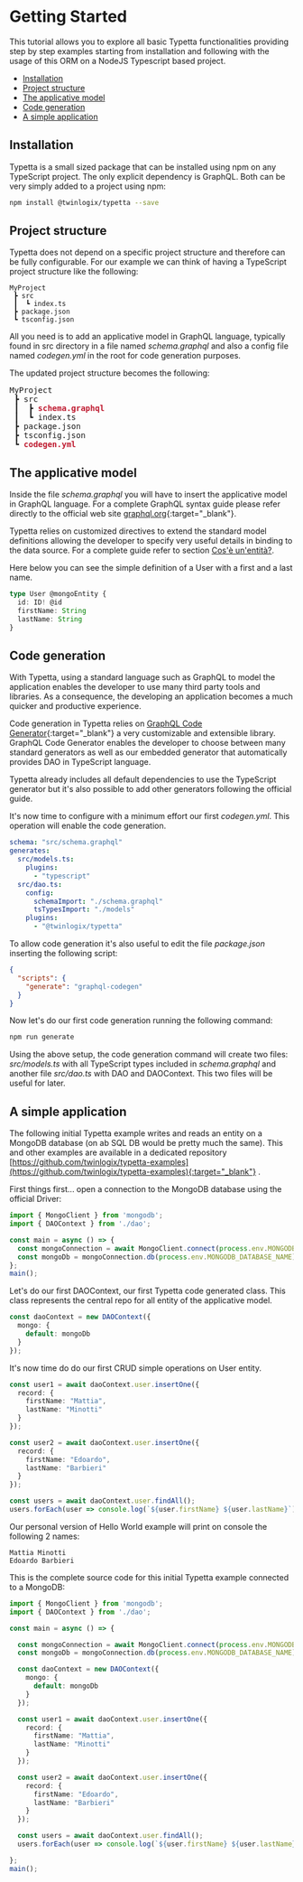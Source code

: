 # Getting Started

This tutorial allows you to explore all basic Typetta functionalities providing step by step examples starting from installation and following with the usage of this ORM on a NodeJS Typescript based project.

  - [Installation](#installation)
  - [Project structure](#project-structure)
  - [The applicative model](#applicative-model)
  - [Code generation](#code-generation)
  - [A simple application](#simple-application)

## Installation

Typetta is a small sized package that can be installed using npm on any TypeScript project. The only explicit dependency is GraphQL. Both can be very simply added to a project using npm:
```bash
npm install @twinlogix/typetta --save
```

## Project structure

Typetta does not depend on a specific project structure and therefore can be fully configurable. For our example we can think of having a TypeScript project structure like the following:
```
MyProject
 ┣ src
 ┃  ┗ index.ts 
 ┣ package.json
 ┗ tsconfig.json
```

All you need is to add an applicative model in GraphQL language, typically found in src directory in a file named *schema.graphql* and also a config file named *codegen.yml* in the root for code generation purposes.

The updated project structure becomes the following:
<pre>
MyProject
 ┣ src
 ┃  ┣ <b style="color: #bf1c31;">schema.graphql</b>
 ┃  ┗ index.ts 
 ┣ package.json
 ┣ tsconfig.json
 ┗ <b style="color: #bf1c31;">codegen.yml</b>
</pre>

## The applicative model

Inside the file *schema.graphql* you will have to insert the applicative model in GraphQL language. For a complete GraphQL syntax guide please refer directly to the official web site [graphql.org](https://graphql.org/learn/){:target="_blank"}.

Typetta relies on customized directives to extend the standard model definitions allowing the developer to specify very useful details in binding to the data source. For a complete guide refer to section [Cos'è un'entità?](../data-model/entities).

Here below you can see the simple definition of a User with a first and a last name.
```typescript
type User @mongoEntity {
  id: ID! @id
  firstName: String
  lastName: String
}
```

## Code generation

With Typetta, using a standard language such as GraphQL to model the application enables the developer to use many third party tools and libraries. As a consequence, the developing an application becomes a much quicker and productive experience.

Code generation in Typetta relies on [GraphQL Code Generator](https://www.graphql-code-generator.com){:target="_blank"} a very customizable and extensible library.
GraphQL Code Generator enables the developer to choose between many standard generators as well as our embedded generator that automatically provides DAO in TypeScript language.

Typetta already includes all default dependencies to use the TypeScript generator but it's also possible to add other generators following the official guide.

It's now time to configure with a minimum effort our first *codegen.yml*. This operation will enable the code generation.

```yaml
schema: "src/schema.graphql"
generates:
  src/models.ts:
    plugins:
      - "typescript"
  src/dao.ts:
    config:
      schemaImport: "./schema.graphql"
      tsTypesImport: "./models"
    plugins:
      - "@twinlogix/typetta"

```

To allow code generation it's also useful to edit the file *package.json* inserting the following script:
```json
{
  "scripts": {
    "generate": "graphql-codegen"
  }
}
```

Now let's do our first code generation running the following command:

```bash
npm run generate
```

Using the above setup, the code generation command will create two files: *src/models.ts* with all TypeScript types included in *schema.graphql* and another file *src/dao.ts* with DAO and DAOContext. This two files will be useful for later.

## A simple application

The following initial Typetta example writes and reads an entity on a MongoDB database (on ab SQL DB would be pretty much the same). This and other examples are available in a dedicated repository [https://github.com/twinlogix/typetta-examples](https://github.com/twinlogix/typetta-examples){:target="_blank"} .

First things first... open a connection to the MongoDB database using the official Driver:

```typescript
import { MongoClient } from 'mongodb';
import { DAOContext } from './dao';

const main = async () => {
  const mongoConnection = await MongoClient.connect(process.env.MONGODB_URL!);
  const mongoDb = mongoConnection.db(process.env.MONGODB_DATABASE_NAME);
};
main();
```

Let's do our first DAOContext, our first Typetta code generated class. This class represents the central repo for all entity of the applicative model.

```typescript
const daoContext = new DAOContext({
  mongo: {
    default: mongoDb
  }
});
```

It's now time do do our first CRUD simple operations on User entity.

```typescript
const user1 = await daoContext.user.insertOne({
  record: {
    firstName: "Mattia",
    lastName: "Minotti"
  }
});

const user2 = await daoContext.user.insertOne({
  record: {
    firstName: "Edoardo",
    lastName: "Barbieri"
  }
});

const users = await daoContext.user.findAll();
users.forEach(user => console.log(`${user.firstName} ${user.lastName}`));
```

Our personal version of Hello World example will print on console the following 2 names:
```
Mattia Minotti
Edoardo Barbieri
```

This is the complete source code for this initial Typetta example connected to a MongoDB:

```typescript
import { MongoClient } from 'mongodb';
import { DAOContext } from './dao';

const main = async () => {

  const mongoConnection = await MongoClient.connect(process.env.MONGODB_URL!);
  const mongoDb = mongoConnection.db(process.env.MONGODB_DATABASE_NAME);

  const daoContext = new DAOContext({
    mongo: {
      default: mongoDb
    }
  });

  const user1 = await daoContext.user.insertOne({
    record: {
      firstName: "Mattia",
      lastName: "Minotti"
    }
  });

  const user2 = await daoContext.user.insertOne({
    record: {
      firstName: "Edoardo",
      lastName: "Barbieri"
    }
  });

  const users = await daoContext.user.findAll();
  users.forEach(user => console.log(`${user.firstName} ${user.lastName}`));

};
main();
```

